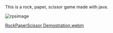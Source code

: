 This is a rock, paper, scissor game made with java. 


![rpsimage](https://github.com/RogerPlaBallus/Rock-Paper-Scissor/assets/112554964/8d9c38d7-ce76-483c-b2e8-5b998f29264f)


[RockPaperScissor Demostration.webm](https://github.com/user-attachments/assets/cbfe0142-e6eb-4ef9-9cd8-c29f48492835)
